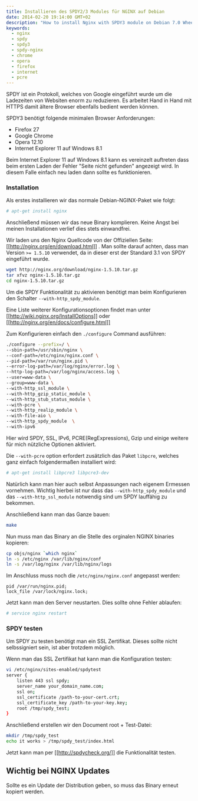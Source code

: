 ```yaml
---
title: Installieren des SPDY2/3 Modules für NGINX auf Debian
date: 2014-02-20 19:14:00 GMT+02
description: "How to install Nginx with SPDY3 module on Debian 7.0 Wheezy"
keywords:
  - nginx
  - spdy
  - spdy3
  - spdy-nginx
  - chrome
  - opera
  - firefox
  - internet
  - pcre
---
```


SPDY ist ein Protokoll, welches von Google eingeführt wurde um die Ladezeiten von Websiten
enorm zu reduzieren. Es arbeitet Hand in Hand mit HTTPS damit ältere Browser ebenfalls bedient werden können.

SPDY3 benötigt folgende minimalen Browser Anforderungen:

* Firefox 27
* Google Chrome
* Opera 12.10
* Internet Explorer 11 auf Windows 8.1


Beim Internet Explorer 11 auf Windows 8.1 kann es vereinzelt auftreten dass beim ersten Laden der Fehler 
"Seite nicht gefunden" angezeigt wird. In diesem Falle einfach neu laden dann sollte es funktionieren.


### Installation

Als erstes installieren wir das normale Debian-NGINX-Paket wie folgt:

```sh
# apt-get install nginx
```


Anschließend müssen wir das neue Binary komplieren. Keine Angst bei meinen Installationen verlief dies stets einwandfrei.


Wir laden uns den Nginx Quellcode von der Offiziellen Seite: [[http://nginx.org/en/download.html]] . Man sollte darauf achten,
dass man Version `>= 1.5.10` verwendet, da in dieser erst der Standard 3.1 von SPDY eingeführt wurde.

```sh
wget http://nginx.org/download/nginx-1.5.10.tar.gz
tar xfvz nginx-1.5.10.tar.gz
cd nginx-1.5.10.tar.gz
```

Um die SPDY Funktionalität zu aktivieren benötigt man beim Konfigurieren den Schalter `--with-http_spdy_module`.

Eine Liste weiterer Konfigurationsoptionen findet man unter [[http://wiki.nginx.org/InstallOptions]] oder [[http://nginx.org/en/docs/configure.html]]

Zum Konfigurieren einfach den `./configure` Command ausführen:

```sh
./configure --prefix=/ \
--sbin-path=/usr/sbin/nginx \
--conf-path=/etc/nginx/nginx.conf \
--pid-path=/var/run/nginx.pid \
--error-log-path=/var/log/nginx/error.log \
--http-log-path=/var/log/nginx/access.log \
--user=www-data \
--group=www-data \
--with-http_ssl_module \
--with-http_gzip_static_module \
--with-http_stub_status_module \
--with-pcre \
--with-http_realip_module \
--with-file-aio \
--with-http_spdy_module  \
--with-ipv6
```

Hier wird SPDY, SSL, IPv6, PCRE(RegExpressions), Gzip und einige weitere für mich nützliche Optionen aktiviert.

Die `--with-pcre` option erfordert zusätzlich das Paket `libpcre`, welches ganz einfach folgendermaßen installiert wird:

```sh
# apt-get install libpcre3 libpcre3-dev
```

Natürlich kann man hier auch selbst Anpassungen nach eigenem Ermessen vornehmen.
Wichtig hierbei ist nur dass das `--with-http_spdy_module` und das `--with-http_ssl_module` notwendig sind um SPDY
lauffähig zu bekommen.

Anschließend kann man das Ganze bauen:

```sh
make
```

Nun muss man das Binary an die Stelle des orginalen NGINX binaries kopieren:

```sh
cp objs/nginx `which nginx`
ln -s /etc/nginx /var/lib/nginx/conf
ln -s /var/log/nginx /var/lib/nginx/logs
```

Im Anschluss muss noch die `/etc/nginx/nginx.conf` angepasst werden:

```nginx
pid /var/run/nginx.pid;
lock_file /var/lock/nginx.lock;
```

Jetzt kann man den Server neustarten. Dies sollte ohne Fehler ablaufen:

```sh
# service nginx restart
```

### SPDY testen

Um SPDY zu testen benötigt man ein SSL Zertifikat. Dieses sollte nicht selbssigniert sein, ist aber trotzdem möglich.

Wenn man das SSL Zertifikat hat kann man die Konfiguration testen:

```sh
vi /etc/nginx/sites-enabled/spdytest
server {
    listen 443 ssl spdy;
    server_name your_domain_name.com;
    ssl on;
    ssl_certificate /path-to-your-cert.crt;
    ssl_certificate_key /path-to-your-key.key;
    root /tmp/spdy_test;
}
```

Anschließend erstellen wir den Document root + Test-Datei:


```sh
mkdir /tmp/spdy_test
echo it works > /tmp/spdy_test/index.html
```

Jetzt kann man per [[http://spdycheck.org/]] die Funktionalität testen.


## Wichtig bei NGINX Updates

Sollte es ein Update der Distribution geben, so muss das Binary erneut kopiert werden.






